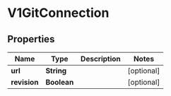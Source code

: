 

# V1GitConnection

## Properties

Name | Type | Description | Notes
------------ | ------------- | ------------- | -------------
**url** | **String** |  |  [optional]
**revision** | **Boolean** |  |  [optional]



